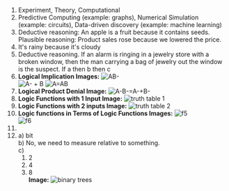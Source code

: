 1. Experiment, Theory, Computational
2. Predictive Computing (example: graphs), Numerical Simulation (example: circuits), Data-driven discovery (example: machine learning)
3. Deductive reasoning: An apple is a fruit because it contains seeds.
   Plausible reasoning: Product sales rose because we lowered the price.
4. It's rainy because it's cloudy
5. Deductive reasoning. If an alarm is ringing in a jewelry store with a broken window, then the man carrying a bag of jewelry out the window is the suspect. If a then b then c
6. **Logical Implication Images:**
   ![AB-](https://github.com/malaikagalvan/IDS2024S/blob/main/hw/3/images/DATA-HMK3-6-3.jpg?raw=true)  
     ![A- + B](https://github.com/malaikagalvan/IDS2024S/blob/main/hw/3/images/DATA-HMK3-6.jpg?raw=true)
   ![A=AB](https://github.com/malaikagalvan/IDS2024S/blob/main/hw/3/images/DATA-HMK3-6-2.jpg?raw=true)  
7. **Logical Product Denial Image:**
   ![A-B-=A-+B-](https://github.com/malaikagalvan/IDS2024S/blob/main/hw/3/images/DATA-HMK3-7.jpg?raw=true)    
8. **Logic Functions with 1 Input Image:**
   ![truth table 1](https://github.com/malaikagalvan/IDS2024S/blob/main/hw/3/images/DATA-HMK3-8-truthtable_1.jpg?raw=true)  
9.  **Logic Functions with 2 inputs Image:**
    ![truth table 2](https://github.com/malaikagalvan/IDS2024S/blob/main/hw/3/images/DATA-HMK3-9-truthtable_2.jpg?raw=true)  
10. **Logic functions in Terms of Logic Functions Images:**
   ![f5](https://github.com/malaikagalvan/IDS2024S/blob/main/hw/3/images/DATA-HMK3-10-f5.jpg?raw=true)   
![f6](https://github.com/malaikagalvan/IDS2024S/blob/main/hw/3/images/DATA-HMK3-10-f6.jpg?raw=true)  
12.   
13. a) bit   
    b) No, we need to measure relative to something.  
    c)
       1. 2  
       2. 4  
       3. 8  
    **Image:**
![binary trees](https://github.com/malaikagalvan/IDS2024S/blob/main/hw/3/images/DATA-HMK3-12-binarytrees.jpg?raw=true)
